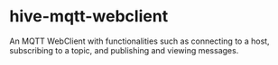 # hive-mqtt-webclient
An MQTT WebClient with functionalities such as connecting to a host, subscribing to a topic, and publishing and viewing messages.
